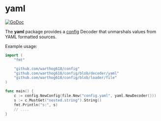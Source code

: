 # yaml

[![GoDoc](https://godoc.org/github.com/warthog618/config/blob/decoder/yaml/sar?status.svg)](https://godoc.org/github.com/warthog618/config/blob/decoder/yaml)

The **yaml** package provides a [config](https://github.com/warthog618/config) Decoder that unmarshals values from YAML formatted sources.

Example usage:

```go
import (
    "fmt"

    "github.com/warthog618/config"
    "github.com/warthog618/config/blob/decoder/yaml"
    "github.com/warthog618/config/blob/loader/file"
)

func main() {
    c := config.NewConfig(file.New("config.yaml", yaml.NewDecoder()))
    s := c.MustGet("nested.string").String()
    fmt.Println("s:", s)
    // ....
}
```
